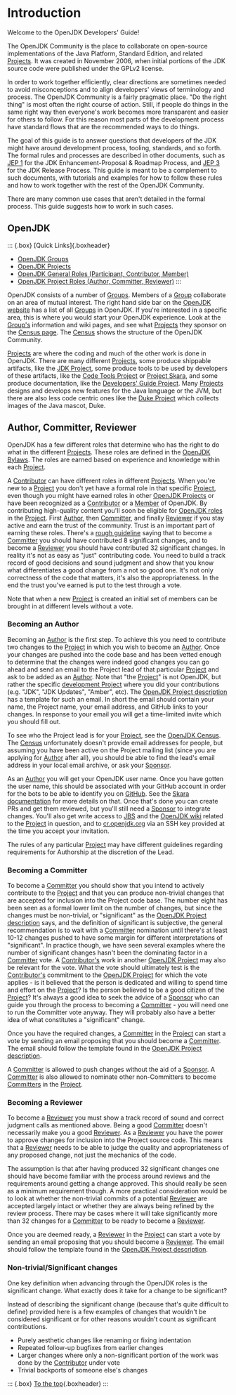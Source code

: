 # Introduction

Welcome to the OpenJDK Developers' Guide!

The OpenJDK Community is the place to collaborate on open-source implementations of the Java Platform, Standard Edition, and related [Projects](https://openjdk.org/bylaws#project). It was created in November 2006, when initial portions of the JDK source code were published under the GPLv2 license.

In order to work together efficiently, clear directions are sometimes needed to avoid misconceptions and to align developers' views of terminology and process. The OpenJDK Community is a fairly pragmatic place. "Do the right thing" is most often the right course of action. Still, if people do things in the same right way then everyone's work becomes more transparent and easier for others to follow. For this reason most parts of the development process have standard flows that are the recommended ways to do things.

The goal of this guide is to answer questions that developers of the JDK might have around development process, tooling, standards, and so forth. The formal rules and processes are described in other documents, such as [JEP 1](https://openjdk.org/jeps/1) for the JDK Enhancement-Proposal & Roadmap Process, and [JEP 3](https://openjdk.org/jeps/3) for the JDK Release Process. This guide is meant to be a complement to such documents, with tutorials and examples for how to follow these rules and how to work together with the rest of the OpenJDK Community.

There are many common use cases that aren't detailed in the formal process. This guide suggests how to work in such cases.

## OpenJDK

::: {.box}
[Quick Links]{.boxheader}

* [OpenJDK Groups](https://openjdk.org/bylaws#group)
* [OpenJDK Projects](https://openjdk.org/bylaws#project)
* [OpenJDK General Roles (Participant, Contributor, Member)](https://openjdk.org/bylaws#general-roles)
* [OpenJDK Project Roles (Author, Committer, Reviewer)](https://openjdk.org/bylaws#project-roles)
:::

OpenJDK consists of a number of [Groups](https://openjdk.org/bylaws#group). Members of a [Group](https://openjdk.org/bylaws#group) collaborate on an area of mutual interest. The right hand side bar on the [OpenJDK website](https://openjdk.org/) has a list of all [Groups](https://openjdk.org/bylaws#group) in OpenJDK. If you're interested in a specific area, this is where you would start your OpenJDK experience. Look at the [Group's](https://openjdk.org/bylaws#group) information and wiki pages, and see what [Projects](https://openjdk.org/bylaws#project) they sponsor on the [Census page](https://openjdk.org/census). The [Census](https://openjdk.org/census) shows the structure of the OpenJDK Community.

[Projects](https://openjdk.org/bylaws#project) are where the coding and much of the other work is done in OpenJDK. There are many different [Projects](https://openjdk.org/bylaws#project), some produce shippable artifacts, like the [JDK Project](https://openjdk.org/projects/jdk/), some produce tools to be used by developers of these artifacts, like the [Code Tools Project](https://openjdk.org/projects/code-tools/) or [Project Skara](https://openjdk.org/projects/skara/), and some produce documentation, like the [Developers' Guide Project](https://openjdk.org/projects/guide/). Many [Projects](https://openjdk.org/bylaws#project) designs and develops new features for the Java language or the JVM, but there are also less code centric ones like the [Duke Project](https://openjdk.org/projects/duke/) which collects images of the Java mascot, Duke.

## Author, Committer, Reviewer

OpenJDK has a few different roles that determine who has the right to do what in the different [Projects](https://openjdk.org/bylaws#project). These roles are defined in the [OpenJDK Bylaws](https://openjdk.org/bylaws#project-roles). The roles are earned based on experience and knowledge within each [Project](https://openjdk.org/bylaws#project).

A [Contributor](https://openjdk.org/bylaws#contributor) can have different roles in different [Projects](https://openjdk.org/bylaws#project). When you're new to a [Project](https://openjdk.org/bylaws#project) you don't yet have a formal role in that specific [Project](https://openjdk.org/bylaws#project), even though you might have earned roles in other [OpenJDK Projects](https://openjdk.org/bylaws#project) or have been recognized as a [Contributor](https://openjdk.org/bylaws#contributor) or a [Member](https://openjdk.org/bylaws#openjdk-member) of OpenJDK. By contributing high-quality content you'll soon be eligible for [OpenJDK roles](https://openjdk.org/bylaws#project-roles) in the [Project](https://openjdk.org/bylaws#project). First [Author](https://openjdk.org/bylaws#author), then [Committer](https://openjdk.org/bylaws#committer), and finally [Reviewer](https://openjdk.org/bylaws#reviewer) if you stay active and earn the trust of the community. Trust is an important part of earning these roles. There's a [rough guideline](https://openjdk.org/projects/) saying that to become a [Committer](https://openjdk.org/bylaws#committer) you should have contributed 8 significant changes, and to become a [Reviewer](https://openjdk.org/bylaws#reviewer) you should have contributed 32 significant changes. In reality it's not as easy as "just" contributing code. You need to build a track record of good decisions and sound judgment and show that you know what differentiates a good change from a not so good one. It's not only correctness of the code that matters, it's also the appropriateness. In the end the trust you've earned is put to the test through a vote.

Note that when a new [Project](https://openjdk.org/bylaws#project) is created an initial set of members can be brought in at different levels without a vote.

### Becoming an Author

Becoming an [Author](https://openjdk.org/bylaws#author) is the first step. To achieve this you need to contribute two changes to the [Project](https://openjdk.org/bylaws#project) in which you wish to become an [Author](https://openjdk.org/bylaws#author). Once your changes are pushed into the code base and has been vetted enough to determine that the changes were indeed good changes you can go ahead and send an email to the Project lead of that particular [Project](https://openjdk.org/bylaws#project) and ask to be added as an [Author](https://openjdk.org/bylaws#author). Note that "the [Project](https://openjdk.org/bylaws#project)" is not OpenJDK, but rather the specific [development Project](https://openjdk.org/bylaws#project) where you did your contributions (e.g. "JDK", "JDK Updates", "Amber", etc). The [OpenJDK Project description](https://openjdk.org/projects/#project-author) has a template for such an email. In short the email should contain your name, the Project name, your email address, and GitHub links to your changes. In response to your email you will get a time-limited invite which you should fill out.

To see who the Project lead is for your [Project](https://openjdk.org/bylaws#project), see the [OpenJDK Census](https://openjdk.org/census). The [Census](https://openjdk.org/census) unfortunately doesn't provide email addresses for people, but assuming you have been active on the Project mailing list (since you are applying for [Author](https://openjdk.org/bylaws#author) after all), you should be able to find the lead's email address in your local email archive, or ask your [Sponsor](https://openjdk.org/bylaws#sponsor).

As an [Author](https://openjdk.org/bylaws#author) you will get your OpenJDK user name. Once you have gotten the user name, this should be associated with your GitHub account in order for the bots to be able to identify you on [GitHub](http://www.github.com). See the [Skara documentation](https://wiki.openjdk.org/display/SKARA#Skara-AssociatingyourGitHubaccountandyourOpenJDKusername) for more details on that. Once that's done you can create PRs and get them reviewed, but you'll still need a [Sponsor](https://openjdk.org/bylaws#sponsor) to integrate changes. You'll also get write access to [JBS](#jbs---jdk-bug-system) and the [OpenJDK wiki](https://wiki.openjdk.org) related to the [Project](https://openjdk.org/bylaws#project) in question, and to [cr.openjdk.org](https://cr.openjdk.org) via an SSH key provided at the time you accept your invitation.

The rules of any particular [Project](https://openjdk.org/bylaws#project) may have different guidelines regarding requirements for Authorship at the discretion of the Lead.

### Becoming a Committer

To become a [Committer](https://openjdk.org/bylaws#committer) you should show that you intend to actively contribute to the [Project](https://openjdk.org/bylaws#project) and that you can produce non-trivial changes that are accepted for inclusion into the Project code base. The number eight has been seen as a formal lower limit on the number of changes, but since the changes must be non-trivial, or "significant" as the [OpenJDK Project description](https://openjdk.org/projects/) says, and the definition of significant is subjective, the general recommendation is to wait with a [Committer](https://openjdk.org/bylaws#committer) nomination until there's at least 10-12 changes pushed to have some margin for different interpretations of "significant". In practice though, we have seen several examples where the number of significant changes hasn't been the dominating factor in a [Committer](https://openjdk.org/bylaws#committer) vote. A [Contributor's](https://openjdk.org/bylaws#contributor) work in another [OpenJDK Project](https://openjdk.org/bylaws#project) may also be relevant for the vote. What the vote should ultimately test is the [Contributor's](https://openjdk.org/bylaws#contributor) commitment to the [OpenJDK Project](https://openjdk.org/bylaws#project) for which the vote applies - is it believed that the person is dedicated and willing to spend time and effort on the [Project](https://openjdk.org/bylaws#project)? Is the person believed to be a good citizen of the [Project](https://openjdk.org/bylaws#project)? It's always a good idea to seek the advice of a [Sponsor](https://openjdk.org/bylaws#sponsor) who can guide you through the process to becoming a [Committer](https://openjdk.org/bylaws#committer) - you will need one to run the Committer vote anyway. They will probably also have a better idea of what constitutes a "significant" change.

Once you have the required changes, a [Committer](https://openjdk.org/bylaws#committer) in the [Project](https://openjdk.org/bylaws#project) can start a vote by sending an email proposing that you should become a [Committer](https://openjdk.org/bylaws#committer). The email should follow the template found in the [OpenJDK Project description](https://openjdk.org/projects/#project-committer).

A [Committer](https://openjdk.org/bylaws#committer) is allowed to push changes without the aid of a [Sponsor](https://openjdk.org/bylaws#sponsor). A [Committer](https://openjdk.org/bylaws#committer) is also allowed to nominate other non-Committers to become [Committers](https://openjdk.org/bylaws#committer) in the [Project](https://openjdk.org/bylaws#project).

### Becoming a Reviewer

To become a [Reviewer](https://openjdk.org/bylaws#reviewer) you must show a track record of sound and correct judgment calls as mentioned above. Being a good [Committer](https://openjdk.org/bylaws#committer) doesn't necessarily make you a good [Reviewer](https://openjdk.org/bylaws#reviewer). As a [Reviewer](https://openjdk.org/bylaws#reviewer) you have the power to approve changes for inclusion into the Project source code. This means that a [Reviewer](https://openjdk.org/bylaws#reviewer) needs to be able to judge the quality and appropriateness of any proposed change, not just the mechanics of the code.

The assumption is that after having produced 32 significant changes one should have become familiar with the process around reviews and the requirements around getting a change approved. This should really be seen as a minimum requirement though. A more practical consideration would be to look at whether the non-trivial commits of a potential [Reviewer](https://openjdk.org/bylaws#reviewer) are accepted largely intact or whether they are always being refined by the review process. There may be cases where it will take significantly more than 32 changes for a [Committer](https://openjdk.org/bylaws#committer) to be ready to become a [Reviewer](https://openjdk.org/bylaws#reviewer).

Once you are deemed ready, a [Reviewer](https://openjdk.org/bylaws#reviewer) in the [Project](https://openjdk.org/bylaws#project) can start a vote by sending an email proposing that you should become a [Reviewer](https://openjdk.org/bylaws#reviewer). The email should follow the template found in the [OpenJDK Project description](https://openjdk.org/projects/#project-reviewer).

### Non-trivial/Significant changes

One key definition when advancing through the OpenJDK roles is the significant change. What exactly does it take for a change to be significant?

Instead of describing the significant change (because that's quite difficult to define) provided here is a few examples of changes that wouldn't be considered significant or for other reasons wouldn't count as significant contributions.

* Purely aesthetic changes like renaming or fixing indentation
* Repeated follow-up bugfixes from earlier changes
* Larger changes where only a non-significant portion of the work was done by the [Contributor](https://openjdk.org/bylaws#contributor) under vote
* Trivial backports of someone else's changes

::: {.box}
[To the top](#){.boxheader}
:::
